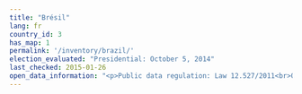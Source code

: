 ```yaml
---
title: "Brésil"
lang: fr
country_id: 3
has_map: 1
permalink: '/inventory/brazil/'
election_evaluated: "Presidential: October 5, 2014"
last_checked: 2015-01-26
open_data_information: "<p>Public data regulation: Law 12.527/2011<br>Open government portal: <a target=_blank href=http://dados.gov.br/>http://dados.gov.br/</a><br>Open government partnership: <a target=_blank href=http://www.opengovpartnership.org/country/brazil>http://www.opengovpartnership.org/country/brazil</a><br>Transparency portal: <a target=_blank href=http://www.portaltransparencia.jus.br/despesas/>http://www.portaltransparencia.jus.br/despesas/</a><br>Election data website: <a target=_blank href=http://www.tse.jus.br/hotSites/pesquisas-eleitorais/>http://www.tse.jus.br/hotSites/pesquisas-eleitorais/</a></p>"
---
```

